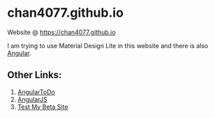 # chan4077.github.io
Website @ https://chan4077.github.io

I am trying to use Material Design Lite in this website and there is also [Angular](https://chan4077.github.io/angular).

## Other Links:
1. [AngularToDo](https://chan4077.github.io/angular/angulartodo.html)
2. [AngularJS](https://chan4077.github.io/angular/angularjs.html)
3. [Test My Beta Site](https://chan4077.github.io/angular/test.html)
